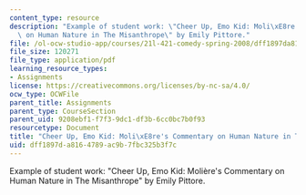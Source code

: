 ```yaml
---
content_type: resource
description: "Example of student work: \"Cheer Up, Emo Kid: Moli\xE8re's Commentary\
  \ on Human Nature in The Misanthrope\" by Emily Pittore."
file: /ol-ocw-studio-app/courses/21l-421-comedy-spring-2008/dff1897da8164789ac9b7fbc325b3f7c_pittore_misanthr.pdf
file_size: 120271
file_type: application/pdf
learning_resource_types:
- Assignments
license: https://creativecommons.org/licenses/by-nc-sa/4.0/
ocw_type: OCWFile
parent_title: Assignments
parent_type: CourseSection
parent_uid: 9208ebf1-f7f3-9dc1-df3b-6cc0bc7b0f93
resourcetype: Document
title: "Cheer Up, Emo Kid: Moli\xE8re's Commentary on Human Nature in The Misanthrope"
uid: dff1897d-a816-4789-ac9b-7fbc325b3f7c
---
```

Example of student work: "Cheer Up, Emo Kid: Molière's Commentary on Human Nature in The Misanthrope" by Emily Pittore.